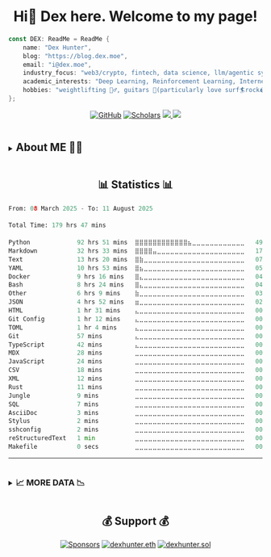 <div align="center">
<h1 align="center">Hi👋 Dex here. Welcome to my page!</h1>
</div>

```rust
const DEX: ReadMe = ReadMe {
    name: "Dex Hunter",
    blog: "https://blog.dex.moe",
    email: "i@dex.moe",
    industry_focus: "web3/crypto, fintech, data science, llm/agentic system",
    academic_interests: "Deep Learning, Reinforcement Learning, Internet of Things, Distributed ledger Technology",
    hobbies: "weightlifting 🏋️‍♂️, guitars 🎸(particularly love surf🏄rock🪨), running🏃"
};
```

<p align="center">
	<a href="https://github.com/dexhunter"><img src="https://img.shields.io/github/followers/dexhunter.svg?label=GitHub&style=flat-square" alt="GitHub"></a>
	<a href="https://scholar.google.co.jp/citations?user=8Ez_u30AAAAJ&hl=en"><img src="https://img.shields.io/endpoint?url=https%3A%2F%2Fgoogle-scholar-badge.vercel.app%2Fcitations%3Fuser%3D8Ez_u30AAAAJ&color=blue&style=flat-square" alt="Scholars"></a>
	<a href="https://dex.moe">
		<img src="https://img.shields.io/badge/Website-dex.moe-red?style=flat-square">
	</a>
	<a href="mailto:i@dex.moe">
		<img src="https://img.shields.io/badge/-Email-red?style=flat-square&logo=gmail&logoColor=white">
	</a>
</p>

<details>
<summary> <h2 style="display: inline-block;">About ME 👨‍💻</h3> </summary>

<h2 align="center"> 🗃️ Portfolio </h2>

1. I am currently a software developer at [@wecoai](https://github.com/wecoai), trying to leverage the llm for the good of people and see how asi can benefit humanity and push us forward.
2. *academia*: Previously, I did resesarch at Nanyang Technological University, Zhejiang University, Hong Kong Baptist University, worked on different topics including IoT, privacy, deep learning, distributed ml and blockchain/DLT.
3. *industry*: Then I worked remotely as a backend developer in a web3 company based in Hong Kong. After that I joined the first cohort of Network School with [@balajis](https://github.com/balajis) and many amazing folks.


<h2 align="center"> 🏢 Industry Focus </h2>

- web3/crypto, fintech, data science, llm/agentic system

<h2 align="center"> 🎓 Academic Interests </h2>

- Deep Learning, Reinforcement Learning, Internet of Things, Distributed ledger Technology


<h2 align="center">  🎯 Hobbies </h2>

- weightlifting 🏋️‍♂️, guitars 🎸(particularly love surf🏄rock🪨), ~~woodworking 🪵~~ running🏃

</details>


<h2 align="center">  📊 Statistics 📊</h2>


<!--START_SECTION:defaultwaka-->

```python
From: 08 March 2025 - To: 11 August 2025

Total Time: 179 hrs 47 mins

Python             92 hrs 51 mins  ⣿⣿⣿⣿⣿⣿⣿⣿⣿⣿⣿⣿⣦⣀⣀⣀⣀⣀⣀⣀⣀⣀⣀⣀⣀   49.94 %
Markdown           32 hrs 33 mins  ⣿⣿⣿⣿⣤⣀⣀⣀⣀⣀⣀⣀⣀⣀⣀⣀⣀⣀⣀⣀⣀⣀⣀⣀⣀   17.51 %
Text               13 hrs 20 mins  ⣿⣷⣀⣀⣀⣀⣀⣀⣀⣀⣀⣀⣀⣀⣀⣀⣀⣀⣀⣀⣀⣀⣀⣀⣀   07.17 %
YAML               10 hrs 53 mins  ⣿⣦⣀⣀⣀⣀⣀⣀⣀⣀⣀⣀⣀⣀⣀⣀⣀⣀⣀⣀⣀⣀⣀⣀⣀   05.86 %
Docker             9 hrs 16 mins   ⣿⣄⣀⣀⣀⣀⣀⣀⣀⣀⣀⣀⣀⣀⣀⣀⣀⣀⣀⣀⣀⣀⣀⣀⣀   04.99 %
Bash               8 hrs 24 mins   ⣿⣄⣀⣀⣀⣀⣀⣀⣀⣀⣀⣀⣀⣀⣀⣀⣀⣀⣀⣀⣀⣀⣀⣀⣀   04.52 %
Other              6 hrs 9 mins    ⣷⣀⣀⣀⣀⣀⣀⣀⣀⣀⣀⣀⣀⣀⣀⣀⣀⣀⣀⣀⣀⣀⣀⣀⣀   03.31 %
JSON               4 hrs 52 mins   ⣶⣀⣀⣀⣀⣀⣀⣀⣀⣀⣀⣀⣀⣀⣀⣀⣀⣀⣀⣀⣀⣀⣀⣀⣀   02.62 %
HTML               1 hr 31 mins    ⣄⣀⣀⣀⣀⣀⣀⣀⣀⣀⣀⣀⣀⣀⣀⣀⣀⣀⣀⣀⣀⣀⣀⣀⣀   00.82 %
Git Config         1 hr 12 mins    ⣄⣀⣀⣀⣀⣀⣀⣀⣀⣀⣀⣀⣀⣀⣀⣀⣀⣀⣀⣀⣀⣀⣀⣀⣀   00.65 %
TOML               1 hr 4 mins     ⣄⣀⣀⣀⣀⣀⣀⣀⣀⣀⣀⣀⣀⣀⣀⣀⣀⣀⣀⣀⣀⣀⣀⣀⣀   00.58 %
Git                57 mins         ⣄⣀⣀⣀⣀⣀⣀⣀⣀⣀⣀⣀⣀⣀⣀⣀⣀⣀⣀⣀⣀⣀⣀⣀⣀   00.52 %
TypeScript         42 mins         ⣄⣀⣀⣀⣀⣀⣀⣀⣀⣀⣀⣀⣀⣀⣀⣀⣀⣀⣀⣀⣀⣀⣀⣀⣀   00.38 %
MDX                28 mins         ⣀⣀⣀⣀⣀⣀⣀⣀⣀⣀⣀⣀⣀⣀⣀⣀⣀⣀⣀⣀⣀⣀⣀⣀⣀   00.26 %
JavaScript         24 mins         ⣀⣀⣀⣀⣀⣀⣀⣀⣀⣀⣀⣀⣀⣀⣀⣀⣀⣀⣀⣀⣀⣀⣀⣀⣀   00.22 %
CSV                18 mins         ⣀⣀⣀⣀⣀⣀⣀⣀⣀⣀⣀⣀⣀⣀⣀⣀⣀⣀⣀⣀⣀⣀⣀⣀⣀   00.17 %
XML                12 mins         ⣀⣀⣀⣀⣀⣀⣀⣀⣀⣀⣀⣀⣀⣀⣀⣀⣀⣀⣀⣀⣀⣀⣀⣀⣀   00.12 %
Rust               11 mins         ⣀⣀⣀⣀⣀⣀⣀⣀⣀⣀⣀⣀⣀⣀⣀⣀⣀⣀⣀⣀⣀⣀⣀⣀⣀   00.10 %
Jungle             9 mins          ⣀⣀⣀⣀⣀⣀⣀⣀⣀⣀⣀⣀⣀⣀⣀⣀⣀⣀⣀⣀⣀⣀⣀⣀⣀   00.08 %
SQL                7 mins          ⣀⣀⣀⣀⣀⣀⣀⣀⣀⣀⣀⣀⣀⣀⣀⣀⣀⣀⣀⣀⣀⣀⣀⣀⣀   00.07 %
AsciiDoc           3 mins          ⣀⣀⣀⣀⣀⣀⣀⣀⣀⣀⣀⣀⣀⣀⣀⣀⣀⣀⣀⣀⣀⣀⣀⣀⣀   00.03 %
Stylus             2 mins          ⣀⣀⣀⣀⣀⣀⣀⣀⣀⣀⣀⣀⣀⣀⣀⣀⣀⣀⣀⣀⣀⣀⣀⣀⣀   00.03 %
sshconfig          2 mins          ⣀⣀⣀⣀⣀⣀⣀⣀⣀⣀⣀⣀⣀⣀⣀⣀⣀⣀⣀⣀⣀⣀⣀⣀⣀   00.02 %
reStructuredText   1 min           ⣀⣀⣀⣀⣀⣀⣀⣀⣀⣀⣀⣀⣀⣀⣀⣀⣀⣀⣀⣀⣀⣀⣀⣀⣀   00.01 %
Makefile           0 secs          ⣀⣀⣀⣀⣀⣀⣀⣀⣀⣀⣀⣀⣀⣀⣀⣀⣀⣀⣀⣀⣀⣀⣀⣀⣀   00.01 %
```

<!--END_SECTION:defaultwaka-->

---

<details>
<summary><h3 style="display: inline-block;">📈 MORE DATA 📉</h3></summary>

<!--START_SECTION:devmetrics-->
![Code Time](http://img.shields.io/badge/Code%20Time-185%20hrs%2056%20mins-blue)

![Profile Views](http://img.shields.io/badge/Profile%20Views-8-blue)

![Lines of code](https://img.shields.io/badge/From%20Hello%20World%20I%27ve%20Written-9.8%20million%20lines%20of%20code-blue)

**🐱 My GitHub Data** 

> 📦 564.3 kB Used in GitHub's Storage 
 > 
> 🚫 Not Opted to Hire
 > 
> 📜 116 Public Repositories 
 > 
> 🔑 40 Private Repositories 
 > 
**I'm a Night 🦉** 

```text
🌞 Morning                1679 commits        ⣿⣿⣀⣀⣀⣀⣀⣀⣀⣀⣀⣀⣀⣀⣀⣀⣀⣀⣀⣀⣀⣀⣀⣀⣀   09.48 % 
🌆 Daytime                3586 commits        ⣿⣿⣿⣿⣿⣀⣀⣀⣀⣀⣀⣀⣀⣀⣀⣀⣀⣀⣀⣀⣀⣀⣀⣀⣀   20.24 % 
🌃 Evening                7945 commits        ⣿⣿⣿⣿⣿⣿⣿⣿⣿⣿⣿⣀⣀⣀⣀⣀⣀⣀⣀⣀⣀⣀⣀⣀⣀   44.84 % 
🌙 Night                  4509 commits        ⣿⣿⣿⣿⣿⣿⣀⣀⣀⣀⣀⣀⣀⣀⣀⣀⣀⣀⣀⣀⣀⣀⣀⣀⣀   25.45 % 
```
📅 **I'm Most Productive on Tuesday** 

```text
Monday                   2909 commits        ⣿⣿⣿⣿⣀⣀⣀⣀⣀⣀⣀⣀⣀⣀⣀⣀⣀⣀⣀⣀⣀⣀⣀⣀⣀   16.42 % 
Tuesday                  3124 commits        ⣿⣿⣿⣿⣀⣀⣀⣀⣀⣀⣀⣀⣀⣀⣀⣀⣀⣀⣀⣀⣀⣀⣀⣀⣀   17.63 % 
Wednesday                3001 commits        ⣿⣿⣿⣿⣀⣀⣀⣀⣀⣀⣀⣀⣀⣀⣀⣀⣀⣀⣀⣀⣀⣀⣀⣀⣀   16.94 % 
Thursday                 2704 commits        ⣿⣿⣿⣿⣀⣀⣀⣀⣀⣀⣀⣀⣀⣀⣀⣀⣀⣀⣀⣀⣀⣀⣀⣀⣀   15.26 % 
Friday                   2336 commits        ⣿⣿⣿⣀⣀⣀⣀⣀⣀⣀⣀⣀⣀⣀⣀⣀⣀⣀⣀⣀⣀⣀⣀⣀⣀   13.18 % 
Saturday                 1742 commits        ⣿⣿⣀⣀⣀⣀⣀⣀⣀⣀⣀⣀⣀⣀⣀⣀⣀⣀⣀⣀⣀⣀⣀⣀⣀   09.83 % 
Sunday                   1903 commits        ⣿⣿⣿⣀⣀⣀⣀⣀⣀⣀⣀⣀⣀⣀⣀⣀⣀⣀⣀⣀⣀⣀⣀⣀⣀   10.74 % 
```


📊 **This Week I Spent My Time On** 

```text
🕑︎ Time Zone: Asia/Hong_Kong

💬 Programming Languages: 
Python                   1 hr 43 mins        ⣿⣿⣿⣿⣿⣿⣿⣿⣿⣿⣿⣿⣿⣿⣿⣿⣀⣀⣀⣀⣀⣀⣀⣀⣀   62.47 % 
Bash                     27 mins             ⣿⣿⣿⣿⣀⣀⣀⣀⣀⣀⣀⣀⣀⣀⣀⣀⣀⣀⣀⣀⣀⣀⣀⣀⣀   16.81 % 
Markdown                 21 mins             ⣿⣿⣿⣀⣀⣀⣀⣀⣀⣀⣀⣀⣀⣀⣀⣀⣀⣀⣀⣀⣀⣀⣀⣀⣀   13.21 % 
YAML                     12 mins             ⣿⣿⣀⣀⣀⣀⣀⣀⣀⣀⣀⣀⣀⣀⣀⣀⣀⣀⣀⣀⣀⣀⣀⣀⣀   07.39 % 
CSV                      0 secs              ⣀⣀⣀⣀⣀⣀⣀⣀⣀⣀⣀⣀⣀⣀⣀⣀⣀⣀⣀⣀⣀⣀⣀⣀⣀   00.07 % 

🔥 Editors: 
Cursor                   2 hrs 45 mins       ⣿⣿⣿⣿⣿⣿⣿⣿⣿⣿⣿⣿⣿⣿⣿⣿⣿⣿⣿⣿⣿⣿⣿⣿⣿   99.92 % 
Vim                      0 secs              ⣀⣀⣀⣀⣀⣀⣀⣀⣀⣀⣀⣀⣀⣀⣀⣀⣀⣀⣀⣀⣀⣀⣀⣀⣀   00.08 % 

💻 Operating System: 
Mac                      2 hrs 45 mins       ⣿⣿⣿⣿⣿⣿⣿⣿⣿⣿⣿⣿⣿⣿⣿⣿⣿⣿⣿⣿⣿⣿⣿⣿⣿   100.00 % 
```

**I Mostly Code in Python** 

```text
Python                   58 repos            ⣿⣿⣿⣿⣿⣿⣿⣿⣿⣿⣿⣀⣀⣀⣀⣀⣀⣀⣀⣀⣀⣀⣀⣀⣀   44.62 % 
Jupyter Notebook         12 repos            ⣿⣿⣀⣀⣀⣀⣀⣀⣀⣀⣀⣀⣀⣀⣀⣀⣀⣀⣀⣀⣀⣀⣀⣀⣀   09.23 % 
TypeScript               10 repos            ⣿⣿⣀⣀⣀⣀⣀⣀⣀⣀⣀⣀⣀⣀⣀⣀⣀⣀⣀⣀⣀⣀⣀⣀⣀   07.69 % 
CSS                      8 repos             ⣿⣿⣀⣀⣀⣀⣀⣀⣀⣀⣀⣀⣀⣀⣀⣀⣀⣀⣀⣀⣀⣀⣀⣀⣀   06.15 % 
HTML                     7 repos             ⣿⣀⣀⣀⣀⣀⣀⣀⣀⣀⣀⣀⣀⣀⣀⣀⣀⣀⣀⣀⣀⣀⣀⣀⣀   05.38 % 
```



**Timeline**

![Lines of Code chart](https://raw.githubusercontent.com/dexhunter/dexhunter/master/assets/bar_graph.png)


 Last Updated on 12/08/2025 16:07:09 UTC
<!--END_SECTION:devmetrics-->

<h2 align="center"> Miscs </h2>

<p align="center">
	<a href="https://github.com/dexhunter"><img src="https://github-profile-summary-cards.vercel.app/api/cards/profile-details?username=dexhunter&theme=date_night" width="95%" alt="summary"></a>
	<a href="https://github.com/dexhunter"><img src="https://github-readme-stats.vercel.app/api?username=dexhunter&show_icons=true&theme=date_night" width="50%" alt="stats"/></a>
	<a href="https://github.com/dexhunter"><img src="https://github-readme-stats.vercel.app/api/top-langs/?username=dexhunter&layout=compact&theme=date_night" width="45%" alt="language"></a>
	<a href="https://meta.stackoverflow.com/users/3253000/dexhunter"><img src="https://readme-components.vercel.app/api?component=stackoverflow&stackoverflowid=3253000"></a>
	<br>
	<b>Visitor Count</b><br>
	<img src="https://profile-counter.glitch.me/dexhunter/count.svg"  alt="count"/>
</p>

</details>

<h2 align="center">  💰 Support 💰 </h2>

<p align="center">
	<a href="https://github.com/sponsors/dexhunter"><img src="https://img.shields.io/badge/sponsor-30363D?style=for-the-badge&logo=GitHub-Sponsors&logoColor=#white" alt="Sponsors"></a>
	<a href="https://etherscan.io/address/dexhunter.eth"><img src="https://img.shields.io/badge/Ethereum-3C3C3D?style=for-the-badge&logo=Ethereum&logoColor=white" alt="dexhunter.eth"></a>
	<a href="https://explorer.solana.com/address/dexhunter.sol"><img src="https://img.shields.io/badge/Solana-9945FF?style=for-the-badge&logo=Solana&logoColor=white" alt="dexhunter.sol"></a>
</p>

